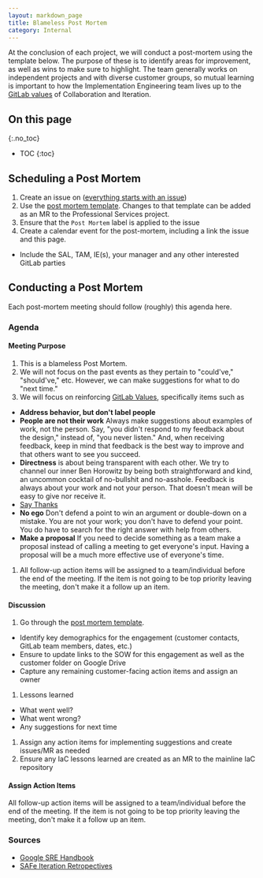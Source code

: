 ```yaml
---
layout: markdown_page
title: Blameless Post Mortem
category: Internal
---
```

At the conclusion of each project, we will conduct a post-mortem using the template below.  The purpose of these is to identify areas for improvement, as well as wins to make sure to highlight.  The team generally works on independent projects and with diverse customer groups, so mutual learning is important to how the Implementation Engineering team lives up to the [GitLab values](/handbook/values) of Collaboration and Iteration.

## On this page
{:.no_toc}

- TOC
{:toc}

## Scheduling a Post Mortem

1. Create an issue on ([everything starts with an issue](/handbook/communication/#everything-starts-with-an-issue))
1. Use the [post mortem template](https://gitlab.com/gitlab-com/customer-success/professional-services/blob/master/.gitlab/issue_templates/Post%20Mortem.md).  Changes to that template can be added as an MR to the Professional Services project.
1. Ensure that the `Post Mortem` label is applied to the issue
1. Create a calendar event for the post-mortem, including a link the issue and this page.
  - Include the SAL, TAM, IE(s), your manager and any other interested GitLab parties

## Conducting a Post Mortem

Each post-mortem meeting should follow (roughly) this agenda here.

### Agenda

#### Meeting Purpose
1. This is a blameless Post Mortem.
1. We will not focus on the past events as they pertain to "could've," "should've," etc. However, we can make suggestions for what to do "next time."
1. We will focus on reinforcing [GitLab Values](/handbook/values), specifically items such as 
  - **Address behavior, but don't label people**
  - **People are not their work** Always make suggestions about examples of work, not the person. Say, "you didn't respond to my feedback about the design," instead of, "you never listen." And, when receiving feedback, keep in mind that feedback is the best way to improve and that others want to see you succeed.
  - **Directness** is about being transparent with each other. We try to channel our inner Ben Horowitz by being both straightforward and kind, an uncommon cocktail of no-bullshit and no-asshole. Feedback is always about your work and not your person. That doesn't mean will be easy to give nor receive it.
  - [Say Thanks](/handbook/communication/#say-thanks)
  - **No ego** Don't defend a point to win an argument or double-down on a mistake. You are not your work; you don't have to defend your point. You do have to search for the right answer with help from others.
  - **Make a proposal** If you need to decide something as a team make a proposal instead of calling a meeting to get everyone's input. Having a proposal will be a much more effective use of everyone's time. 
1. All follow-up action items will be assigned to a team/individual before the end of the meeting. If the item is not going to be top priority leaving the meeting, don't make it a follow up an item.

#### Discussion
1. Go through the [post mortem template](https://gitlab.com/gitlab-com/customer-success/professional-services/blob/master/.gitlab/issue_templates/Post%20Mortem.md).
  - Identify key demographics for the engagement (customer contacts, GitLab team members, dates, etc.)
  - Ensure to update links to the SOW for this engagement as well as the customer folder on Google Drive
  - Capture any remaining customer-facing action items and assign an owner
1. Lessons learned
  - What went well?
  - What went wrong?
  - Any suggestions for next time
1. Assign any action items for implementing suggestions and create issues/MR as needed
1. Ensure any IaC lessons learned are created as an MR to the mainline IaC repository

#### Assign Action Items
All follow-up action items will be assigned to a team/individual before the end of the meeting. If the item is not going to be top priority leaving the meeting, don't make it a follow up an item.

### Sources
* [Google SRE Handbook](https://landing.google.com/sre/book/chapters/postmortem.html)
* [SAFe Iteration Retropectives](https://www.scaledagileframework.com/iteration-retrospective/)